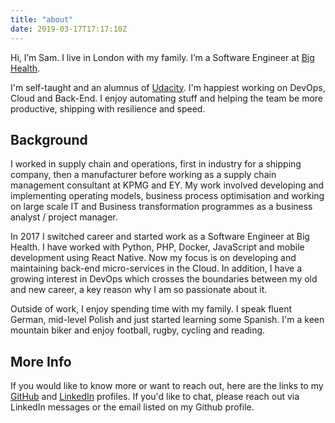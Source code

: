 ```yaml
---
title: "about"
date: 2019-03-17T17:17:10Z
---
```

Hi, I’m Sam. I live in London with my family. I’m a Software Engineer at [Big Health](https://www.bighealth.com).

I'm self-taught and an alumnus of [Udacity](https://www.udacity.com). I'm happiest working on DevOps, Cloud and Back-End. I enjoy automating stuff and helping the team be more productive, shipping with resilience and speed.

## Background

I worked in supply chain and operations, first in industry for a shipping company, then a manufacturer before working as a supply chain management consultant at KPMG and EY. My work involved developing and implementing operating models, business process optimisation and working on large scale IT and Business transformation programmes as a business analyst / project manager.

In 2017 I switched career and started work as a Software Engineer at Big Health. I have worked with Python, PHP, Docker, JavaScript and mobile development using React Native. Now my focus is on developing and maintaining back-end micro-services in the Cloud. In addition, I have a growing interest in DevOps which  crosses the boundaries between my old and new career, a key reason why I am so passionate about it.

Outside of work, I enjoy spending time with my family. I speak fluent German, mid-level Polish and just started learning some Spanish. I'm a keen mountain biker and enjoy football, rugby, cycling and reading.

## More Info

If you would like to know more or want to reach out, here are the links to my [GitHub](https://github.com/sam-atkins) and [LinkedIn](https://www.linkedin.com/in/atkinssam/) profiles. If you'd like to chat, please reach out via LinkedIn messages or the email listed on my Github profile.
